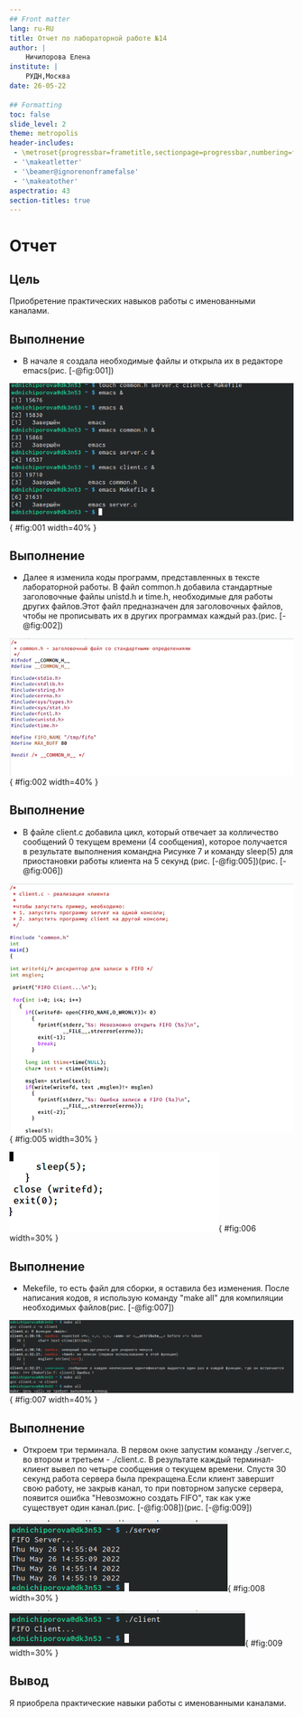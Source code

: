 ```yaml
---
## Front matter
lang: ru-RU
title: Отчет по лабораторной работе №14
author: |
	Ничипорова Елена
institute: |
	РУДН,Москва
date: 26-05-22

## Formatting
toc: false
slide_level: 2
theme: metropolis
header-includes: 
 - \metroset{progressbar=frametitle,sectionpage=progressbar,numbering=fraction}
 - '\makeatletter'
 - '\beamer@ignorenonframefalse'
 - '\makeatother'
aspectratio: 43
section-titles: true
---
```


# Отчет

## Цель

Приобретение практических навыков работы с именованными каналами.

## Выполнение

- В начале я создала необходимые файлы и открыла их в редакторе emacs(рис. [-@fig:001])

![Создание файлов](image/1.png){ #fig:001 width=40% }

## Выполнение
- Далее я изменила коды программ, представленных в тексте лабораторной работы. В файл common.h добавила стандартные заголовочные файлы unistd.h и time.h, необходимые для работы других файлов.Этот файл предназначен для заголовочных файлов, чтобы не прописывать их в других программах каждый раз.(рис. [-@fig:002])

![Программа в файле common.h](image/2.png){ #fig:002 width=40% }

## Выполнение

- В файле client.c добавила цикл, который отвечает за колличество сообщений 0 текущем времени (4 сообщения), которое получается в результате выполнения командна Рисунке 7 и команду sleep(5) для приостановки работы клиента на 5 секунд (рис. [-@fig:005])(рис. [-@fig:006])

![Программа в файле client.c](image/5.png){ #fig:005 width=30% }

![Программа в файле client.c](image/6.png){ #fig:006 width=30% }

## Выполнение

- Mekefile, то есть файл для сборки, я оставила без изменения. После написания кодов, я использую команду "make all" для компиляции необходимых файлов(рис. [-@fig:007])

![Команда make all](image/7.png){ #fig:007 width=40% }

## Выполнение

- Откроем три терминала. В первом окне запустим команду ./server.c, во втором и третьем - ./client.c. В результате каждый терминал-клиент вывел по четыре сообщения о текущем времени. Спустя 30 секунд работа сервера была прекращена.Если клиент завершит свою работу, не закрыв канал, то при повторном запуске сервера, появится ошибка "Невозможно создать FIFO", так как уже существует один канал.(рис. [-@fig:008])(рис. [-@fig:009])

![Проверка работы](image/8.png){ #fig:008 width=30% }

![Проверка работы](image/9.png){ #fig:009 width=30% }

## Вывод

Я приобрела практические навыки работы с именованными каналами.



